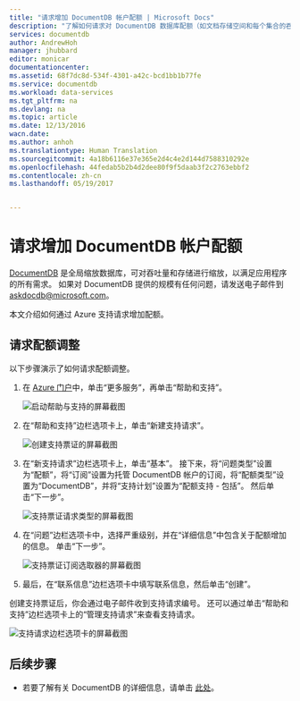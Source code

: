 ```yaml
---
title: "请求增加 DocumentDB 帐户配额 | Microsoft Docs"
description: "了解如何请求对 DocumentDB 数据库配额（如文档存储空间和每个集合的吞吐量）的调整。"
services: documentdb
author: AndrewHoh
manager: jhubbard
editor: monicar
documentationcenter: 
ms.assetid: 68f7dc8d-534f-4301-a42c-bcd1bb1b77fe
ms.service: documentdb
ms.workload: data-services
ms.tgt_pltfrm: na
ms.devlang: na
ms.topic: article
ms.date: 12/13/2016
wacn.date: 
ms.author: anhoh
ms.translationtype: Human Translation
ms.sourcegitcommit: 4a18b6116e37e365e2d4c4e2d144d7588310292e
ms.openlocfilehash: 44fedab5b2b4d2dee80f9f5daab3f2c2763ebbf2
ms.contentlocale: zh-cn
ms.lasthandoff: 05/19/2017


---
```

# <a name="request-increased-azure-documentdb-account-quotas"></a>请求增加 DocumentDB 帐户配额
[DocumentDB](https://www.azure.cn/home/features/documentdb/) 是全局缩放数据库，可对吞吐量和存储进行缩放，以满足应用程序的所有需求。 如果对 DocumentDB 提供的规模有任何问题，请发送电子邮件到 askdocdb@microsoft.com。

本文介绍如何通过 Azure 支持请求增加配额。

## <a id="RequestQuotaIncrease"></a> 请求配额调整
以下步骤演示了如何请求配额调整。

1. 在 [Azure 门户](https://portal.azure.cn)中，单击“更多服务”，再单击“帮助和支持”。
   
    ![启动帮助与支持的屏幕截图](./media/documentdb-increase-limits/helpsupport.png)
2. 在“帮助和支持”边栏选项卡上，单击“新建支持请求”。
   
    ![创建支持票证的屏幕截图](./media/documentdb-increase-limits/getsupport.png)
3. 在“新支持请求”边栏选项卡上，单击“基本”。 接下来，将“问题类型”设置为“配额”，将“订阅”设置为托管 DocumentDB 帐户的订阅，将“配额类型”设置为“DocumentDB”，并将“支持计划”设置为“配额支持 - 包括”。 然后单击“下一步”。
   
    ![支持票证请求类型的屏幕截图](./media/documentdb-increase-limits/supportrequest1.png)
4. 在“问题”边栏选项卡中，选择严重级别，并在“详细信息”中包含关于配额增加的信息。 单击“下一步”。
   
    ![支持票证订阅选取器的屏幕截图](./media/documentdb-increase-limits/supportrequest2.png)
5. 最后，在“联系信息”边栏选项卡中填写联系信息，然后单击“创建”。

创建支持票证后，你会通过电子邮件收到支持请求编号。  还可以通过单击“帮助和支持”边栏选项卡上的“管理支持请求”来查看支持请求。

![支持请求边栏选项卡的屏幕截图](./media/documentdb-increase-limits/supportrequest4.png)

## <a name="NextSteps"></a> 后续步骤
- 若要了解有关 DocumentDB 的详细信息，请单击 [此处](./index.md)。

